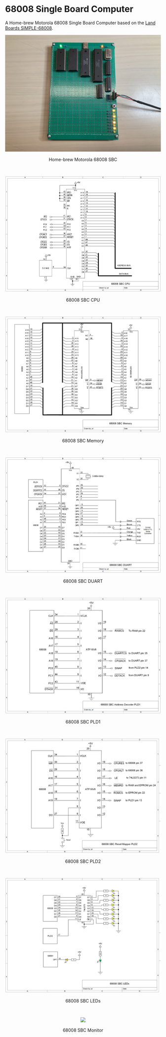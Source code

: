 # 68008 Single Board Computer
A Home-brew Motorola 68008 Single Board Computer based on the [Land Boards SIMPLE-68008](https://land-boards.com/blwiki/index.php?title=SIMPLE-68008).
<p align="center"><img src="/images/68008 SBC.JPEG"/>
<p align="center">Home-brew Motorola 68008 SBC</p><br>
<p align="center"><img src="/images/68008 SBC CPU.png"/>
<p align="center">68008 SBC CPU</p><br>
<p align="center"><img src="/images/68008 SBC Memory.png"/>
<p align="center">68008 SBC Memory</p><br>
<p align="center"><img src="/images/68008 SBC DUART.png"/>
<p align="center">68008 SBC DUART</p><br>
<p align="center"><img src="/images/68008 SBC PLD1.png"/>
<p align="center">68008 SBC PLD1</p><br>
<p align="center"><img src="/images/68008 SBC PLD2.png"/>
<p align="center">68008 SBC PLD2</p><br>
<p align="center"><img src="/images/68008 SBC LEDs.png"/>
<p align="center">68008 SBC LEDs</p><br>
<p align="center"><img src="/images/68008 Monitor.png"/>
<p align="center">68008 SBC Monitor</p><br>
